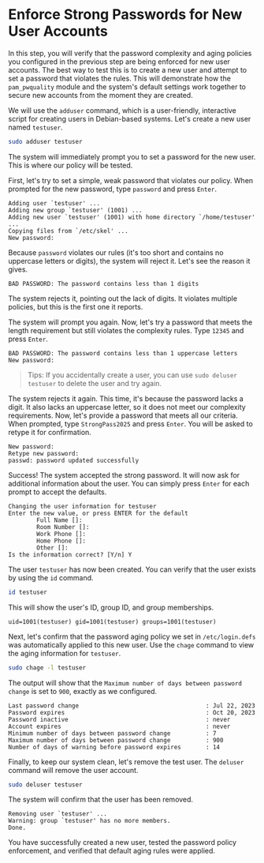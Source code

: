 # Enforce Strong Passwords for New User Accounts

In this step, you will verify that the password complexity and aging policies you configured in the previous step are being enforced for new user accounts. The best way to test this is to create a new user and attempt to set a password that violates the rules. This will demonstrate how the `pam_pwquality` module and the system's default settings work together to secure new accounts from the moment they are created.

We will use the `adduser` command, which is a user-friendly, interactive script for creating users in Debian-based systems. Let's create a new user named `testuser`.

```bash
sudo adduser testuser
```

The system will immediately prompt you to set a password for the new user. This is where our policy will be tested.

First, let's try to set a simple, weak password that violates our policy. When prompted for the new password, type `password` and press `Enter`.

```plaintext
Adding user `testuser' ...
Adding new group `testuser' (1001) ...
Adding new user `testuser' (1001) with home directory `/home/testuser' ...
Copying files from `/etc/skel' ...
New password:
```

Because `password` violates our rules (it's too short and contains no uppercase letters or digits), the system will reject it. Let's see the reason it gives.

```plaintext
BAD PASSWORD: The password contains less than 1 digits
```

The system rejects it, pointing out the lack of digits. It violates multiple policies, but this is the first one it reports.

The system will prompt you again. Now, let's try a password that meets the length requirement but still violates the complexity rules. Type `12345` and press `Enter`.

```plaintext
BAD PASSWORD: The password contains less than 1 uppercase letters
New password:
```

> Tips: If you accidentally create a user, you can use `sudo deluser testuser` to delete the user and try again.

The system rejects it again. This time, it's because the password lacks a digit. It also lacks an uppercase letter, so it does not meet our complexity requirements. Now, let's provide a password that meets all our criteria. When prompted, type `StrongPass2025` and press `Enter`. You will be asked to retype it for confirmation.

```plaintext
New password:
Retype new password:
passwd: password updated successfully
```

Success! The system accepted the strong password. It will now ask for additional information about the user. You can simply press `Enter` for each prompt to accept the defaults.

```plaintext
Changing the user information for testuser
Enter the new value, or press ENTER for the default
        Full Name []:
        Room Number []:
        Work Phone []:
        Home Phone []:
        Other []:
Is the information correct? [Y/n] Y
```

The user `testuser` has now been created. You can verify that the user exists by using the `id` command.

```bash
id testuser
```

This will show the user's ID, group ID, and group memberships.

```plaintext
uid=1001(testuser) gid=1001(testuser) groups=1001(testuser)
```

Next, let's confirm that the password aging policy we set in `/etc/login.defs` was automatically applied to this new user. Use the `chage` command to view the aging information for `testuser`.

```bash
sudo chage -l testuser
```

The output will show that the `Maximum number of days between password change` is set to `900`, exactly as we configured.

```plaintext
Last password change                                    : Jul 22, 2023
Password expires                                        : Oct 20, 2023
Password inactive                                       : never
Account expires                                         : never
Minimum number of days between password change          : 7
Maximum number of days between password change          : 900
Number of days of warning before password expires       : 14
```

Finally, to keep our system clean, let's remove the test user. The `deluser` command will remove the user account.

```bash
sudo deluser testuser
```

The system will confirm that the user has been removed.

```plaintext
Removing user `testuser' ...
Warning: group `testuser' has no more members.
Done.
```

You have successfully created a new user, tested the password policy enforcement, and verified that default aging rules were applied.